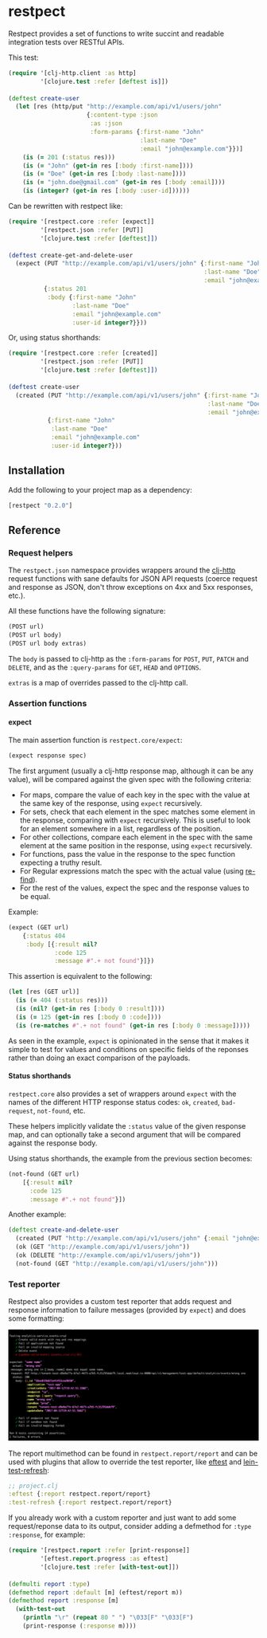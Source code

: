 # restpect

Restpect provides a set of functions to write succint and readable
integration tests over RESTful APIs.

This test:

```clojure
(require '[clj-http.client :as http]
         '[clojure.test :refer [deftest is]])

(deftest create-user
  (let [res (http/put "http://example.com/api/v1/users/john"
                      {:content-type :json
                       :as :json
                       :form-params {:first-name "John"
                                     :last-name "Doe"
                                     :email "john@example.com"}})]
    (is (= 201 (:status res)))
    (is (= "John" (get-in res [:body :first-name])))
    (is (= "Doe" (get-in res [:body :last-name])))
    (is (= "john.doe@gmail.com" (get-in res [:body :email])))
    (is (integer? (get-in res [:body :user-id])))))
```

Can be rewritten with restpect like:

``` clojure
(require '[restpect.core :refer [expect]]
         '[restpect.json :refer [PUT]]
         '[clojure.test :refer [deftest]])

(deftest create-get-and-delete-user
  (expect (PUT "http://example.com/api/v1/users/john" {:first-name "John"
                                                       :last-name "Doe"
                                                       :email "john@example.com"})
          {:status 201
           :body {:first-name "John"
                  :last-name "Doe"
                  :email "john@example.com"
                  :user-id integer?}}))
```

Or, using status shorthands:

``` clojure
(require '[restpect.core :refer [created]]
         '[restpect.json :refer [PUT]]
         '[clojure.test :refer [deftest]])

(deftest create-user
  (created (PUT "http://example.com/api/v1/users/john" {:first-name "John"
                                                        :last-name "Doe"
                                                        :email "john@example.com"})
           {:first-name "John"
            :last-name "Doe"
            :email "john@example.com"
            :user-id integer?}))
```

## Installation

Add the following to your project map as a dependency:

```clojure
[restpect "0.2.0"]
```

## Reference
### Request helpers
The `restpect.json` namespace provides wrappers around the [clj-http](https://github.com/dakrone/clj-http)
request functions with sane defaults for JSON API requests (coerce request and
response as JSON, don't throw exceptions on 4xx and 5xx responses, etc.).

All these functions have the following signature:

``` clojure
(POST url)
(POST url body)
(POST url body extras)
```

The `body` is passed to clj-http as the `:form-params` for `POST`, `PUT`, `PATCH`
and `DELETE`, and as the `:query-params` for `GET`, `HEAD` and `OPTIONS`.

`extras` is a map of overrides passed to the clj-http call.

### Assertion functions

#### expect
The main assertion function is `restpect.core/expect`:

``` clojure
(expect response spec)
```

The first argument (usually a clj-http response map, although it can be
any value), will be compared against the given spec with the following criteria:

* For maps, compare the value of each key in the spec with the value at the same key
of the response, using `expect` recursively.
* For sets, check that each element in the spec matches some element in the response,
comparing with `expect` recursively. This is useful to look for an element somewhere
in a list, regardless of the position.
* For other collections, compare each element in the spec with the same element at the
same position in the response, using `expect` recursively.
* For functions, pass the value in the response to the spec function expecting a
truthy result.
* For Regular expressions match the spec with the actual value (using [re-find](https://clojuredocs.org/clojure.core/re-find)).
* For the rest of the values, expect the spec and the response values to be equal.

Example:

``` clojure
(expect (GET url)
    {:status 404
     :body [{:result nil?
             :code 125
             :message #".+ not found"}]})
```

This assertion is equivalent to the following:

``` clojure
(let [res (GET url)]
  (is (= 404 (:status res)))
  (is (nil? (get-in res [:body 0 :result])))
  (is (= 125 (get-in res [:body 0 :code])))
  (is (re-matches #".+ not found" (get-in res [:body 0 :message]))))
```

As seen in the example, `expect` is opinionated in the sense that it makes it
simple to test for values and conditions on specific fields of the reponses
rather than doing an exact comparison of the payloads.

#### Status shorthands
`restpect.core` also provides a set of wrappers around `expect` with the
names of the different HTTP response status codes: `ok`, `created`, `bad-request`,
`not-found`, etc.

These helpers implicitly validate the `:status` value of the given response map,
and can optionally take a second argument that will be compared against the
response body.

Using status shorthands, the example from the previous section becomes:

``` clojure
(not-found (GET url)
    [{:result nil?
      :code 125
      :message #".+ not found"}])
```

Another example:

``` clojure
(deftest create-and-delete-user
  (created (PUT "http://example.com/api/v1/users/john" {:email "john@example.com"}))
  (ok (GET "http://example.com/api/v1/users/john"))
  (ok (DELETE "http://example.com/api/v1/users/john"))
  (not-found (GET "http://example.com/api/v1/users/john")))
```

### Test reporter

Restpect also provides a custom test reporter that adds request and response
information to failure messages (provided by `expect`) and does some formatting:

![example report](report.png)

The report multimethod can be found in `restpect.report/report` and can be used
with plugins that allow to override the test reporter, like
[eftest](https://github.com/weavejester/eftest)
and [lein-test-refresh](https://github.com/jakemcc/lein-test-refresh):

``` clojure
;; project.clj
:eftest {:report restpect.report/report}
:test-refresh {:report restpect.report/report}
```

If you already work with a custom reporter and just want to add some
request/reponse data to its output, consider adding a defmethod for
`:type :response`, for example:

``` clojure
(require '[restpect.report :refer [print-response]]
         '[eftest.report.progress :as eftest]
         '[clojure.test :refer [with-test-out]])

(defmulti report :type)
(defmethod report :default [m] (eftest/report m))
(defmethod report :response [m]
  (with-test-out
    (println "\r" (repeat 80 " ") "\033[F" "\033[F")
    (print-response (:response m))))
```
